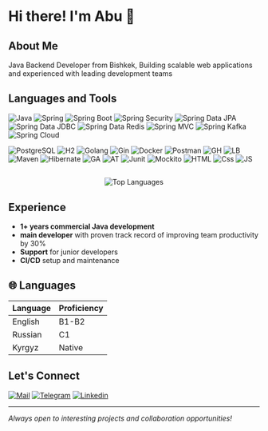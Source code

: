 # Hi there! I'm Abu 👋

## About Me
Java Backend Developer from Bishkek, 
Building scalable web applications and experienced with leading development teams


## Languages and Tools
![Java](https://img.shields.io/badge/Java-red?style=for-the-badge&logo=openjdk&logoColor=white)
![Spring](https://img.shields.io/badge/Spring-6DB33F?style=for-the-badge&logo=spring&logoColor=white)
![Spring Boot](https://img.shields.io/badge/Spring_Boot-6DB33F?style=for-the-badge&logo=spring-boot&logoColor=white)
![Spring Security](https://img.shields.io/badge/Spring_Security-6DB33F?style=for-the-badge&logo=spring-security&logoColor=white)
![Spring Data JPA](https://img.shields.io/badge/Spring_Data_JPA-6DB33F?style=for-the-badge&logo=spring&logoColor=white)
![Spring Data JDBC](https://img.shields.io/badge/Spring_Data_JDBC-6DB33F?style=for-the-badge&logo=spring&logoColor=white)
![Spring Data Redis](https://img.shields.io/badge/Spring_Data_Redis-6DB33F?style=for-the-badge&logo=spring&logoColor=white)
![Spring MVC](https://img.shields.io/badge/Spring_MVC-6DB33F?style=for-the-badge&logo=spring&logoColor=white)
![Spring Kafka](https://img.shields.io/badge/Spring_Kafka-6DB33F?style=for-the-badge&logo=apache-kafka&logoColor=white)
![Spring Cloud](https://img.shields.io/badge/Spring_Cloud-6DB33F?style=for-the-badge&logo=spring-cloud&logoColor=white)

![PostgreSQL](https://img.shields.io/badge/-PostgreSQL-090909?style=for-the-badge&logo=postgresql&logoColor=blue)
![H2](https://img.shields.io/badge/-H2_database-090909?style=for-the-badge&logo=H2-database&logoColor=blue)
![Golang](https://img.shields.io/badge/-Golang-090909?style=for-the-badge&logo=Go&logoColor=blue)
![Gin](https://img.shields.io/badge/-Gin-090909?style=for-the-badge&logo=Gin)
![Docker](https://img.shields.io/badge/-Docker-090909?style=for-the-badge&logo=docker)
![Postman](https://img.shields.io/badge/-Postman-090909?style=for-the-badge&logo=postman)
![GH](https://img.shields.io/badge/-Git-090909?style=for-the-badge&logo=git)
![LB](https://img.shields.io/badge/-Liquibase-090909?style=for-the-badge&logo=liquibase&logoColor=blue)
![Maven](https://img.shields.io/badge/-Maven-090909?style=for-the-badge&logo=apache-maven&logoColor=red)
![Hibernate](https://img.shields.io/badge/-Hibernate-090909?style=for-the-badge&logo=hibernate&logoColor=gold)
![GA](https://img.shields.io/badge/-GitHub_Actions-090909?style=for-the-badge&logo=github-actions)
![AT](https://img.shields.io/badge/-APACHE_TOMCAT-090909?style=for-the-badge&logo=apache-tomcat)
![Junit](https://img.shields.io/badge/-Junit-090909?style=for-the-badge&logo=junit5)
![Mockito](https://img.shields.io/badge/Mockito-25A162?style=for-the-badge&logoColor=white)
![HTML](https://img.shields.io/badge/Html-090909?style=for-the-badge&logo=html5&logoColor=yellow)
![Css](https://img.shields.io/badge/CSS-090909?style=for-the-badge&logo=css&logoColor=blue)
![JS](https://img.shields.io/badge/Js(vanilla)-090909?style=for-the-badge&logo=javascript&logoColor=yellow)

##
<div align="center">
  <img src="https://github-readme-stats.vercel.app/api/top-langs/?username=DesBasito&layout=compact&theme=radical" alt="Top Languages" />
</div>

## Experience
- **1+ years commercial Java development**
- **main developer** with proven track record of improving team productivity by 30%
- **Support** for junior developers
- **CI/CD** setup and maintenance


## 🌐 Languages

| Language | Proficiency |
|----------|-------------|
| English  | B1-B2       |
| Russian  | C1          |
| Kyrgyz   | Native      |

## Let's Connect
[![Mail](https://img.shields.io/badge/Gmail-D14836?style=for-the-badge&logo=gmail&logoColor=white)](out1of1mind1exception@gmail.com)
[![Telegram](https://img.shields.io/badge/Telegram-2CA5E0?style=for-the-badge&logo=telegram&logoColor=white)](https://t.me/OutOfMindException)
[![Linkedin](https://img.shields.io/badge/LinkedIn-0077B5?style=for-the-badge&logo=linkedin&logoColor=white)](https://www.linkedin.com/in/%D0%B0%D0%B1%D0%B4%D1%83%D0%BB%D0%B1%D0%B0%D1%81%D0%B8%D1%82-%D0%BC%D0%B0%D0%BD%D1%83%D1%80%D0%BE%D0%B2-0b17a7370/)  

---
*Always open to interesting projects and collaboration opportunities!*
